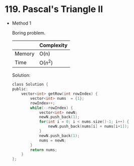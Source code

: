 # 119. Pascal's Triangle II
- Method 1

    Boring problem.

    | |   Complexity  |
    | ----------- | ----------- | 
    |  Memory     | O(n) | 
    |      Time       |  O($n^2$) | 


    Solution:

    ``` h
    class Solution {
    public:
        vector<int> getRow(int rowIndex) {
            vector<int> nums  = {1};
            rowIndex++;
            while(--rowIndex) {
                vector<int> newN;
                newN.push_back(1);
                for(int i = 0; i < nums.size()-1; i++) {
                    newN.push_back(nums[i] + nums[i+1]);
                }
                newN.push_back(1);
                nums = newN;
            }
            return nums;
        }
    };

    ```

<!-- - Method 2

    This is another method.

    | |   Complexity  |
    | ----------- | ----------- | 
    |  Memory     | O(n) | 
    |      Time       |  O(n) | 


    Solution:

    ``` h



    ```

- Additional Knowledge:
       
    Here are some additional knowledge.



<br> -->